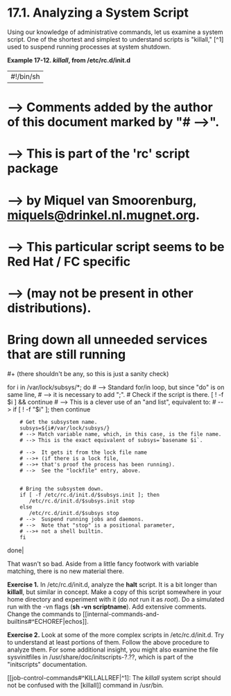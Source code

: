 # 17.1. Analyzing a System Script

Using our knowledge of administrative commands, let us examine a system script. One of the shortest and simplest to understand scripts is "killall," [^1] used to suspend running processes at system shutdown.

**Example 17-12. _killall_, from /etc/rc.d/init.d**

|   |
|---|
|#!/bin/sh

# --> Comments added by the author of this document marked by "# -->".

# --> This is part of the 'rc' script package
# --> by Miquel van Smoorenburg, <miquels@drinkel.nl.mugnet.org>.

# --> This particular script seems to be Red Hat / FC specific
# --> (may not be present in other distributions).

#  Bring down all unneeded services that are still running
#+ (there shouldn't be any, so this is just a sanity check)

for i in /var/lock/subsys/*; do
        # --> Standard for/in loop, but since "do" is on same line,
        # --> it is necessary to add ";".
        # Check if the script is there.
        [ ! -f $i ] && continue
        # --> This is a clever use of an "and list", equivalent to:
        # --> if [ ! -f "$i" ]; then continue

        # Get the subsystem name.
        subsys=${i#/var/lock/subsys/}
        # --> Match variable name, which, in this case, is the file name.
        # --> This is the exact equivalent of subsys=`basename $i`.
	
        # -->  It gets it from the lock file name
        # -->+ (if there is a lock file,
        # -->+ that's proof the process has been running).
        # -->  See the "lockfile" entry, above.


        # Bring the subsystem down.
        if [ -f /etc/rc.d/init.d/$subsys.init ]; then
           /etc/rc.d/init.d/$subsys.init stop
        else
           /etc/rc.d/init.d/$subsys stop
        # -->  Suspend running jobs and daemons.
        # -->  Note that "stop" is a positional parameter,
        # -->+ not a shell builtin.
        fi
done|

That wasn't so bad. Aside from a little fancy footwork with variable matching, there is no new material there.

**Exercise 1.** In /etc/rc.d/init.d, analyze the **halt** script. It is a bit longer than **killall**, but similar in concept. Make a copy of this script somewhere in your home directory and experiment with it (do _not_ run it as _root_). Do a simulated run with the -vn flags (**sh -vn scriptname**). Add extensive comments. Change the commands to [[internal-commands-and-builtins#^ECHOREF|echos]].

**Exercise 2.** Look at some of the more complex scripts in /etc/rc.d/init.d. Try to understand at least portions of them. Follow the above procedure to analyze them. For some additional insight, you might also examine the file sysvinitfiles in /usr/share/doc/initscripts-?.??, which is part of the "initscripts" documentation.

[[job-control-commands#^KILLALLREF|^1]: The _killall_ system script should not be confused with the [killall]] command in /usr/bin.

